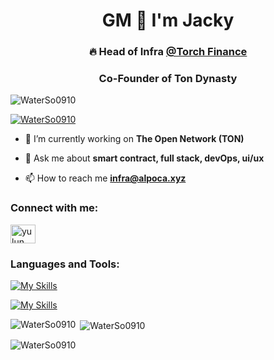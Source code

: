 <h1 align="center">GM 👋 I'm Jacky</h1>
<h3 align="center">🔥 Head of Infra <a href='https://torch.finance'>@Torch Finance</a></h3>
<h3 align="center">Co-Founder of Ton Dynasty</h3>

<p align="left"> <img src="https://komarev.com/ghpvc/?username=WaterSo0910&label=Profile%20views&color=0e75b6&style=flat" alt="WaterSo0910" /> </p>

<p align="left"> <a href="https://github.com/ryo-ma/github-profile-trophy"><img src="https://github-profile-trophy.vercel.app/?username=WaterSo0910&theme=tokyonight" alt="WaterSo0910" /></a> </p>

- 🌱 I’m currently working on **The Open Network (TON)**

- 💬 Ask me about **smart contract, full stack, devOps, ui/ux**

- 📫 How to reach me **infra@alpoca.xyz**

<h3 align="left">Connect with me:</h3>
<p align="left">
<a href="https://www.linkedin.com/in/tsai-yu-cheng-bb4186207/" target="blank"><img align="center" src="https://raw.githubusercontent.com/rahuldkjain/github-profile-readme-generator/master/src/images/icons/Social/linked-in-alt.svg" alt="yu lun hsu" height="30" width="40" /></a>
</p>

<h3 align="left">Languages and Tools:</h3>

[![My Skills](https://skillicons.dev/icons?i=solidity,react,vite,tailwind,bootstrap,vue,vuetify,redis,remix,py,pytorch,tensorflow,fastapi,postman,docker,ts,js,html,css,md,yarn,npm)](https://skillicons.dev)

[![My Skills](https://skillicons.dev/icons?i=vscode,figma,redis,go,notion,nginx,cloudflare,postgres,mysql,mongodb,matlab,gitlab,github,c,cpp,discord,twitter,ubuntu)](https://skillicons.dev)


<p><img align="left" src="https://github-readme-stats.vercel.app/api/top-langs?&theme=tokyonight&username=WaterSo0910&show_icons=true&locale=en&layout=compact" alt="WaterSo0910" /></p>

<p>&nbsp;<img align="center" src="https://github-readme-stats.vercel.app/api?username=WaterSo0910&theme=tokyonight&show_icons=true&locale=en" alt="WaterSo0910" /></p>

<p><img align="center" src="https://github-readme-streak-stats.herokuapp.com/?user=WaterSo0910&theme=tokyonight" alt="WaterSo0910" /></p>
